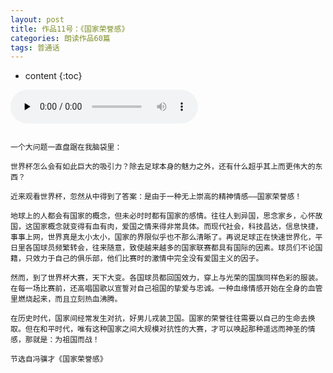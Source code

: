 ```yaml
---
layout: post
title: 作品11号：《国家荣誉感》
categories: 朗读作品60篇
tags: 普通话
---
```


* content
{:toc}



<audio id="audio" controls="" preload="none">
<source id="MP3" src="https://www.conceptenglish.cn/x/PTH60/11.MP3">
</audio>



```

一个大问题一直盘踞在我脑袋里：

世界杯怎么会有如此巨大的吸引力？除去足球本身的魅力之外，还有什么超乎其上而更伟大的东西？

近来观看世界杯，忽然从中得到了答案：是由于一种无上崇高的精神情感——国家荣誉感！

地球上的人都会有国家的概念，但未必时时都有国家的感情。往往人到异国，思念家乡，心怀故国，这国家概念就变得有血有肉，爱国之情来得非常具体。而现代社会，科技昌达，信息快捷，事事上网，世界真是太小太小，国家的界限似乎也不那么清晰了。再说足球正在快速世界化，平日里各国球员频繁转会，往来随意，致使越来越多的国家联赛都具有国际的因素。球员们不论国籍，只效力于自己的俱乐部，他们比赛时的激情中完全没有爱国主义的因子。

然而，到了世界杯大赛，天下大变。各国球员都回国效力，穿上与光荣的国旗同样色彩的服装。在每一场比赛前，还高唱国歌以宣誓对自己祖国的挚爱与忠诚。一种血缘情感开始在全身的血管里燃烧起来，而且立刻热血沸腾。

在历史时代，国家间经常发生对抗，好男儿戎装卫国。国家的荣誉往往需要以自己的生命去换取。但在和平时代，唯有这种国家之间大规模对抗性的大赛，才可以唤起那种遥远而神圣的情感，那就是：为祖国而战！

节选自冯骥才《国家荣誉感》
```

